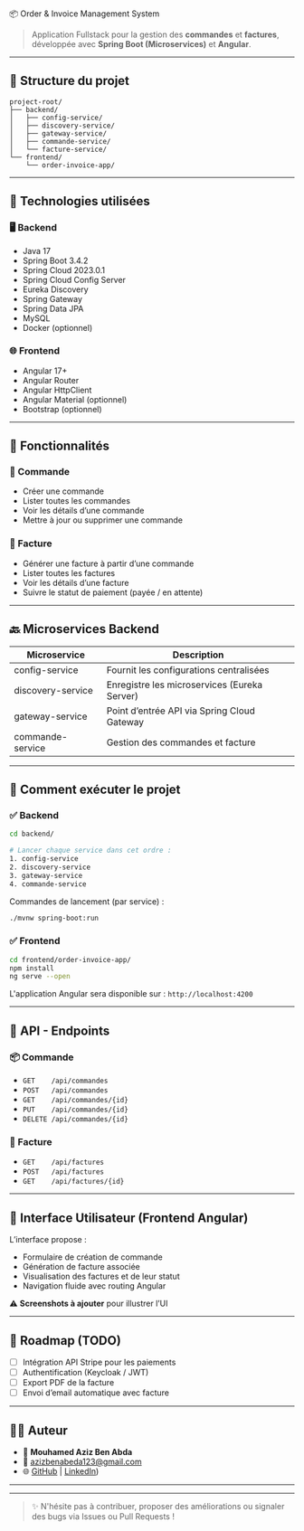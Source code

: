 📦 Order & Invoice Management System

> Application Fullstack pour la gestion des **commandes** et **factures**, développée avec **Spring Boot (Microservices)** et **Angular**.
---

## 📁 Structure du projet

```
project-root/
├── backend/
│   ├── config-service/
│   ├── discovery-service/
│   ├── gateway-service/
│   ├── commande-service/
│   └── facture-service/
└── frontend/
    └── order-invoice-app/
```

---

## 🚀 Technologies utilisées

### 🖥️ Backend
- Java 17
- Spring Boot 3.4.2
- Spring Cloud 2023.0.1
- Spring Cloud Config Server
- Eureka Discovery
- Spring Gateway
- Spring Data JPA
- MySQL
- Docker (optionnel)

### 🌐 Frontend
- Angular 17+
- Angular Router
- Angular HttpClient
- Angular Material (optionnel)
- Bootstrap (optionnel)

---

## 🔧 Fonctionnalités

### 🧾 Commande
- Créer une commande
- Lister toutes les commandes
- Voir les détails d’une commande
- Mettre à jour ou supprimer une commande

### 📑 Facture
- Générer une facture à partir d’une commande
- Lister toutes les factures
- Voir les détails d’une facture
- Suivre le statut de paiement (payée / en attente)

---

## 🔙 Microservices Backend

| Microservice        | Description                                      |
|---------------------|--------------------------------------------------|
| config-service      | Fournit les configurations centralisées         |
| discovery-service   | Enregistre les microservices (Eureka Server)    |
| gateway-service     | Point d’entrée API via Spring Cloud Gateway     |
| commande-service    | Gestion des commandes et facture                      

---

## 🧪 Comment exécuter le projet

### ✅ Backend

```bash
cd backend/

# Lancer chaque service dans cet ordre :
1. config-service
2. discovery-service
3. gateway-service
4. commande-service

```

Commandes de lancement (par service) :
```bash
./mvnw spring-boot:run
```

### ✅ Frontend

```bash
cd frontend/order-invoice-app/
npm install
ng serve --open
```

L'application Angular sera disponible sur : `http://localhost:4200`

---

## 🔗 API - Endpoints

### 📦 Commande
- `GET    /api/commandes`
- `POST   /api/commandes`
- `GET    /api/commandes/{id}`
- `PUT    /api/commandes/{id}`
- `DELETE /api/commandes/{id}`

### 🧾 Facture
- `GET    /api/factures`
- `POST   /api/factures`
- `GET    /api/factures/{id}`

---

## 🎨 Interface Utilisateur (Frontend Angular)

L’interface propose :
- Formulaire de création de commande
- Génération de facture associée
- Visualisation des factures et de leur statut
- Navigation fluide avec routing Angular

⚠️ **Screenshots à ajouter** pour illustrer l’UI

---

## 📌 Roadmap (TODO)

- [ ] Intégration API Stripe pour les paiements
- [ ] Authentification (Keycloak / JWT)
- [ ] Export PDF de la facture
- [ ] Envoi d’email automatique avec facture

---

## 👨‍💻 Auteur

- 👤 **Mouhamed Aziz Ben Abda**
- 📧 azizbenabeda123@gmail.com
- 🌐 [GitHub](github.com/AzizBenabda1?tab=repositories) | [LinkedIn](https://www.linkedin.com/in/mouhamed-aziz-ben-abda-71a615218/))

---



---

> ✨ N'hésite pas à contribuer, proposer des améliorations ou signaler des bugs via Issues ou Pull Requests !

